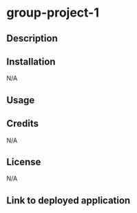 # group-project-1

## Description


## Installation

N/A

## Usage


## Credits

N/A

## License

N/A


## Link to deployed application



